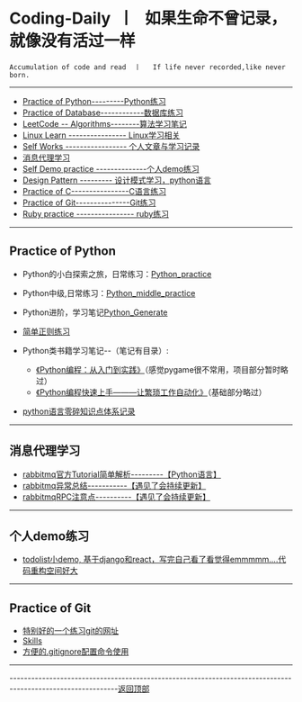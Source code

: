 <!--
 * @Author: 27
 * @LastEditors: 27
 * @Date: 2019-11-05 09:46:08
 * @LastEditTime: 2020-03-03 16:07:40
 * @FilePath: /Coding-Daily/README.md
 * @description: type some description
 -->
<a id = "0"></a>
# Coding-Daily  丨   如果生命不曾记录，就像没有活过一样

    Accumulation of code and read  丨   If life never recorded,like never born.          
---

* [Practice of Python---------Python练习](#1)
* [Practice of Database------------数据库练习](https://github.com/wnz27/Database-s-Learn-Note)
* [LeetCode -- Algorithms--------算法学习笔记](https://github.com/wnz27/Algorithms_Note/blob/master/README.md)
* [Linux Learn ---------------- Linux学习相关](https://github.com/wnz27/Learn_Linux)
* [Self Works ----------------- 个人文章与学习记录](https://github.com/wnz27/self-article)
* [消息代理学习](#2)
* [Self Demo practice --------------个人demo练习](#7)
* [Design Pattern ---------  设计模式学习，python语言](./DesignPattern/Python设计模式/learnGuide.md)
* [Practice of C----------------C语言练习](./C_language/C_Guide.md)
* [Practice of Git---------------Git练习](#6)
* [Ruby practice ---------------- ruby练习](https://github.com/wnz27/Ruby-Guide)

---

<a id = "1"> </a> 

## Practice of Python 

* Python的小白探索之旅，日常练习：[Python_practice](./Python_harvest.md)

* Python中级,日常练习：[Python_middle_practice](./PythonPractice/pythonMiddle.md)

* Python进阶，学习笔记[Python_Generate](./Python_Generate/guide.md)

* [简单正则练习](https://github.com/wnz27/Algorithms_Note/blob/master/re_practice.py)

* Python类书籍学习笔记--（笔记有目录）:
    * [《Python编程：从入门到实践》](./PythonPractice/Python_preToPractice.md)（感觉pygame很不常用，项目部分暂时略过）
    * [《Python编程快速上手———让繁琐工作自动化》](./PythonPractice/Automate_The_Boring_Stuff_With_Python.md)（基础部分略过）

* [python语言零碎知识点体系记录](./Python_Generate/python语言总结回顾/python语言知识点记录.md)

---

<a id = "2"> </a> 

## 消息代理学习
- [rabbitmq官方Tutorial简单解析---------【Python语言】](./RabbitMQ/rabbitmq.md)
- [rabbitmq异常总结-----------【遇见了会持续更新】](./RabbitMQ/rabbitmq异常总结.md)
- [rabbitmqRPC注意点----------【遇见了会持续更新】](./RabbitMQ/remote_producer_call_rpc.md)

---
<a id = "7"> </a> 

## 个人demo练习
* [todolist小demo, 基于django和react，写完自己看了看觉得emmmmm....代码重构空间好大](https://github.com/wnz27/prework-todolist)

---
<a id = "6"></a>

## Practice of Git 
- [特别好的一个练习git的网址](https://learngitbranching.js.org/)
- [Skills](https://github.com/wnz27/gitskills/blob/master/git%E4%B9%A0%E5%BE%97.md)
- [方便的.gitignore配置命令使用](https://gitignore.io)

---
------------------------------------------------------------------------------------------------------------[返回顶部](#0)
